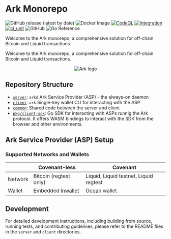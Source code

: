 # Ark Monorepo

![GitHub release (latest by date)](https://img.shields.io/github/v/release/ark-network/ark)
![Docker Image](https://img.shields.io/badge/docker-ghcr.io%2Fark--network%2Fark-blue?logo=docker)
[![CodeQL](https://github.com/ark-network/ark/actions/workflows/github-code-scanning/codeql/badge.svg)](https://github.com/ark-network/ark/actions/workflows/github-code-scanning/codeql)
[![Integration](https://github.com/ark-network/ark/actions/workflows/ark.integration.yaml/badge.svg)](https://github.com/ark-network/ark/actions/workflows/ark.integration.yaml)
[![ci_unit](https://github.com/ark-network/ark/actions/workflows/ark.unit.yaml/badge.svg)](https://github.com/ark-network/ark/actions/workflows/ark.unit.yaml)
![GitHub](https://img.shields.io/github/license/ark-network/ark)
![Go Reference](https://pkg.go.dev/badge/github.com/ark-network/ark.svg)

Welcome to the Ark monorepo, a comprehensive solution for off-chain Bitcoin and Liquid transactions.

Welcome to the Ark monorepo, a comprehensive solution for off-chain Bitcoin and Liquid transactions.

<p align="center">
  <img src="https://github.com/user-attachments/assets/169d6ae5-7d90-448d-b768-4e40a412bf70" alt="Ark logo">
</p>

## Repository Structure

- [`server`](./server/): `arkd` Ark Service Provider (ASP) - the always-on daemon
- [`client`](./client/): `ark` Single-key wallet CLI for interacting with the ASP
- [`common`](./common/): Shared code between the server and client
- [`pkg/client-sdk`](./pkg/client-sdk/): Go SDK for interacting with ASPs runnig the Ark protocol. It offers WASM bindings to interact with the SDK from the browser and other environments.


## Ark Service Provider (ASP) Setup

### Supported Networks and Wallets

|         | Covenant-less                | Covenant                               |
|---------|-----------------------------|-----------------------------------------|
| Network | Bitcoin (regtest only)       | Liquid, Liquid testnet, Liquid regtest |
| Wallet  | Embedded [lnwallet](https://pkg.go.dev/github.com/lightningnetwork/lnd/lnwallet/btcwallet) | [Ocean](https://github.com/vulpemventures/ocean) wallet |

## Development

For detailed development instructions, including building from source, running tests, and contributing guidelines, please refer to the README files in the `server` and `client` directories.
